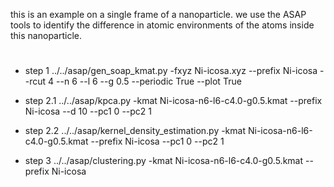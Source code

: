 this is an example on a single frame of a nanoparticle. 
we use the ASAP tools to identify the difference in atomic environments of the atoms inside this nanoparticle.

#
* step 1
../../asap/gen_soap_kmat.py -fxyz Ni-icosa.xyz --prefix Ni-icosa --rcut 4 --n 6 --l 6 --g 0.5 --periodic True --plot True

* step 2.1
../../asap/kpca.py -kmat Ni-icosa-n6-l6-c4.0-g0.5.kmat --prefix Ni-icosa --d 10 --pc1 0 --pc2 1

* step 2.2
../../asap/kernel_density_estimation.py -kmat Ni-icosa-n6-l6-c4.0-g0.5.kmat --prefix Ni-icosa --pc1 0 --pc2 1

* step 3
../../asap/clustering.py -kmat Ni-icosa-n6-l6-c4.0-g0.5.kmat --prefix Ni-icosa
